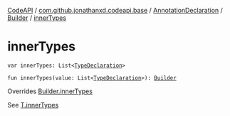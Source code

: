[CodeAPI](../../../index.md) / [com.github.jonathanxd.codeapi.base](../../index.md) / [AnnotationDeclaration](../index.md) / [Builder](index.md) / [innerTypes](.)

# innerTypes

`var innerTypes: List<`[`TypeDeclaration`](../../-type-declaration/index.md)`>`

`fun innerTypes(value: List<`[`TypeDeclaration`](../../-type-declaration/index.md)`>): `[`Builder`](index.md)

Overrides [Builder.innerTypes](../../-inner-types-holder/-builder/inner-types.md)

See [T.innerTypes](#)

